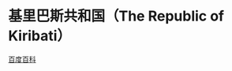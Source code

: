 # 基里巴斯共和国（The Republic of Kiribati）

[百度百科](https://baike.baidu.com/item/%E5%9F%BA%E9%87%8C%E5%B7%B4%E6%96%AF/127160)